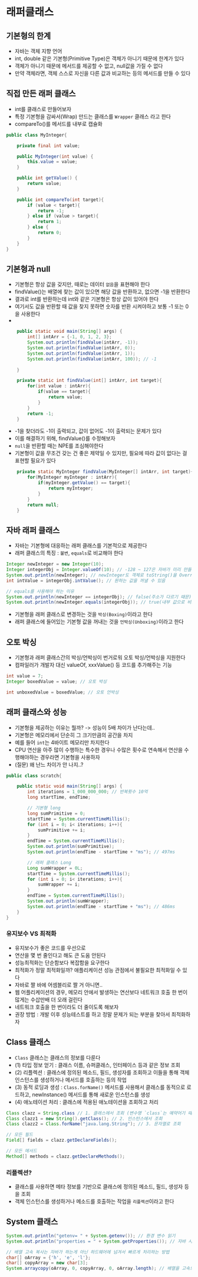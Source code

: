 # 래퍼클래스

## 기본형의 한계
- 자바는 객체 지향 언어
- int, double 같은 기본형(Primitive Type)은 객체가 아니기 때문에 한계가 있다
- 객체가 아니기 때문에 메서드를 제공할 수 없고, null값을 가질 수 없다
- 만약 객체라면, 객체 스스로 자신을 다른 값과 비교하는 등의 메서드를 만들 수 있다


## 직접 만든 래퍼 클래스
- int를 클래스로 만들어보자
- 특정 기본형을 감싸서(Wrap) 만드는 클래스를 `Wrapper` 클래스 라고 한다
- compareTo()를 메서드를 내부로 캡슐화

```java
public class MyInteger{

    private final int value;

    public MyInteger(int value) {
        this.value = value;
    }

    public int getValue() {
        return value;
    }

    public int compareTo(int target){
        if (value < target){
            return -1;
        } else if (value > target){
            return 1;
        } else {
            return 0;
        }
    }
}
```

## 기본형과 null
- 기본형은 항상 값을 갖지만, 때로는 데이터 `없음`을 표현해야 한다
- findValue()는 배열에 찾는 값이 있으면 해당 값을 반환하고, 없으면 -1을 반환한다
- 결과로 int를 반환하는데 int와 같은 기본형은 항상 값이 있어야 한다
- 여기서도 값을 반환할 때 값을 찾지 못하면 숫자를 반환 시켜야하고 보통 -1 또는 0을 사용한다
- 
```java
    public static void main(String[] args) {
        int[] intArr = {-1, 0, 1, 2, 3};
        System.out.println(findValue(intArr, -1));
        System.out.println(findValue(intArr, 0));
        System.out.println(findValue(intArr, 1));
        System.out.println(findValue(intArr, 100)); // -1
        
    }

    private static int findValue(int[] intArr, int target){
        for(int value : intArr){
            if(value == target){
                return value;
            }
        }
        return -1;
    }
```

- -1을 찾더라도 -1이 출력되고, 값이 없어도 -1이 출력되는 문제가 있다
- 이를 해결하기 위해, findValue()를 수정해보자
- `null`을 반환할 때는 NPE를 조심해야한다
- 기본형이 값을 무조건 갖는 건 좋은 제약일 수 있지만, 필요에 따라 값이 없다는 걸 표현할 필요가 있다
```java
    private static MyInteger findValue(MyInteger[] intArr, int target){
        for(MyInteger myInteger : intArr){
            if(myInteger.getValue() == target){
                return myInteger;
            }
        }
        return null;
    }
```

## 자바 래퍼 클래스
- 자바는 기본형에 대응하는 래퍼 클래스를 기본적으로 제공한다
- 래퍼 클래스의 특징 : `불변`, `equals`로 비교해야 한다
```java
Integer newInteger = new Integer(10);
Integer integerObj = Integer.valueOf(10); // -128 ~ 127은 자바가 미리 만들어놓은 걸 재사용하기 때문에 훨씬 효율적(마치 StringPool)
System.out.println(newInteger); // newInteger도 객체로 toString()을 Override하고 있기 때문에 출력됨
int intValue = integerObj.intValue(); // 원하는 값을 꺼낼 수 있음

// equals를 사용해야 하는 이유
System.out.println(newInteger == integerObj); // false(주소가 다르기 때문)
System.out.println(newInteger.equals(integerObj)); // true(내부 값으로 비교함)

```
- 기본형을 래퍼 클래스로 변경하는 것을 `박싱(Boxing)`이라고 한다
- 래퍼 클래스에 들어있는 기본형 값을 꺼내는 것을 `언박싱(Unboxing)`이라고 한다

## 오토 박싱
- 기본형과 래퍼 클래스간의 박싱/언박싱이 번거로워 오토 박싱/언박싱을 지원한다
- 컴파일러가 개발자 대신 valueOf, xxxValue() 등 코드를 추가해주는 기능
```java
int value = 7;
Integer boxedValue = value; // 오토 박싱

int unboxedValue = boxedValue; // 오토 언박싱
```

## 래퍼 클래스와 성능
- 기본형을 제공하는 이유는 뭘까? -> 성능이 5배 차이가 난다는데..
- 기본형은 메모리에서 단순히 그 크기만큼의 공간을 차지
- 예를 들어 `int`는 4바이트 메모리만 차지한다
- CPU 연산을 아주 많이 수행하는 특수한 경우나 수많은 횟수로 연속해서 연산을 수행해야하는 경우라면 기본형을 사용하자
- (질문) 왜 난느 차이가 안 나지..?
```java
public class scratch{

    public static void main(String[] args) {
        int iterations = 1_000_000_000; // 반복횟수 10억
        long startTime, endTime;

        // 기본형 long
        long sumPrimitive = 0;
        startTime = System.currentTimeMillis();
        for (int i = 0; i< iterations; i++){
            sumPrimitive += i;
        }
        endTime = System.currentTimeMillis();
        System.out.println(sumPrimitive);
        System.out.println(endTime - startTime + "ms"); // 497ms

        // 래퍼 클래스 Long
        Long sumWrapper = 0L;
        startTime = System.currentTimeMillis();
        for (int i = 0; i< iterations; i++){
            sumWrapper += i;
        }
        endTime = System.currentTimeMillis();
        System.out.println(sumWrapper);
        System.out.println(endTime - startTime + "ms"); // 486ms
    }
}
```

### 유지보수 VS 최적화
- 유지보수가 좋은 코드를 우선으로
- 연산을 몇 번 줄인다고 해도 큰 도움 안된다
- 성능최적화는 단순함보다 복잡함을 요구한다
- 최적화가 정말 최적화일까? 애플리케이션 성능 관점에서 불필요한 최적화일 수 있다
- 자바로 짤 바에 어셈블리로 짤 거 아니면..
- 웹 어플리케이션의 경우, 메모리 안에서 발생하는 연산보다 네트워크 호출 한 번이 많게는 수삽만배 더 오래 걸린다
- 네트워크 호출을 한 번이라도 더 줄이도록 해보자
- 권장 방법 : 개발 이후 성능테스트를 하고 정말 문제가 되는 부분을 찾아서 최적화하자

## Class 클래스
- `Class` 클래스는 클래스의 정보를 다룬다
- (1) 타입 정보 얻기 : 클래스 이름, 슈퍼클래스, 인터페이스 등과 같은 정보 조회
- (2) 리플렉션 : 클래스에 정의된 메소드, 필드, 생성자를 조회하고 이들을 통해 객체 인스턴스를 생성하거나 메서드를 호출하는 등의 작업
- (3) 동적 로딩과 생성 : `Class.forName()` 메서드를 사용해서 클래스를 동적으로 로드하고, newInstance() 메서드를 통해 새로운 인스턴스를 생성
- (4) 애노테이션 처리 : 클래스에 적용된 애노테이션을 조회하고 처리
```java
Class clazz = String.class // 1. 클래스에서 조회 (변수명 `class`는 예약어기 때문에 할수 없다)
Class clazz1 = new String().getClass(); // 2. 인스턴스에서 조회
Class clazz2 = Class.forName("java.lang.String"); // 3. 문자열로 조회

// 모든 필드 
Field[] fields = clazz.getDeclareFields();

// 모든 메서드
Method[] methods = clazz.getDeclareMethods();
```

### 리플렉션?
- 클래스를 사용하면 메타 정보를 기반으로 클래스에 정의된 메소드, 필드, 생성자 등을 조회
- 객체 인스턴스를 생성하거나 메소드를 호출하는 작업을 `리플렉션`이라고 한다

## System 클래스
```java
System.out.println("getenv= " + System.getenv()); // 환경 변수 읽기
System.out.println("properties = " + System.getProperties()); // 자바 시스템 속성

// 배열 고속 복사는 자바가 하는게 아닌 하드웨어에 넘겨서 빠르게 처리하는 방법
char[] oArray = {'h', 'e', 'l'};
char[] copyArray = new char[3];
System.arraycopy(oArray, 0, copyArray, 0, oArray.length); // 배열을 고속으로 복사
```

